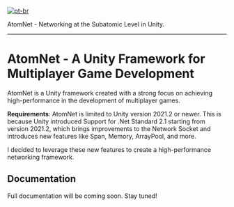 [![pt-br](https://img.shields.io/badge/lang-pt--br-green.svg)](https://github.com/RuanCardoso/AtomNet/blob/main/README.pt-br.md)

AtomNet - Networking at the Subatomic Level in Unity.
_______________________________________________________________________________

# AtomNet - A Unity Framework for Multiplayer Game Development

AtomNet is a Unity framework created with a strong focus on achieving high-performance in the development of multiplayer games.

**Requirements**: AtomNet is limited to Unity version 2021.2 or newer. This is because Unity introduced Support for .Net Standard 2.1 starting from version 2021.2, which brings improvements to the Network Socket and introduces new features like Span, Memory, ArrayPool, and more.

I decided to leverage these new features to create a high-performance networking framework.

## Documentation

Full documentation will be coming soon. Stay tuned!
